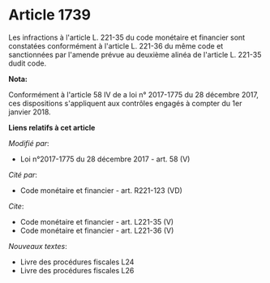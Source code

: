 # Article 1739

Les infractions à l'article L. 221-35 du code monétaire et financier sont constatées conformément à l'article L. 221-36 du
même code et sanctionnées par l'amende prévue au deuxième alinéa de l'article L. 221-35 dudit code.

**Nota:**

Conformément à l'article 58 IV de a loi n° 2017-1775 du 28 décembre 2017, ces dispositions s'appliquent aux contrôles engagés
à compter du 1er janvier 2018.

**Liens relatifs à cet article**

_Modifié par_:

  - Loi n°2017-1775 du 28 décembre 2017 - art. 58 (V)

_Cité par_:

  - Code monétaire et financier - art. R221-123 (VD)

_Cite_:

  - Code monétaire et financier - art. L221-35 (V)
  - Code monétaire et financier - art. L221-36 (V)

_Nouveaux textes_:

  - Livre des procédures fiscales L24
  - Livre des procédures fiscales L26
